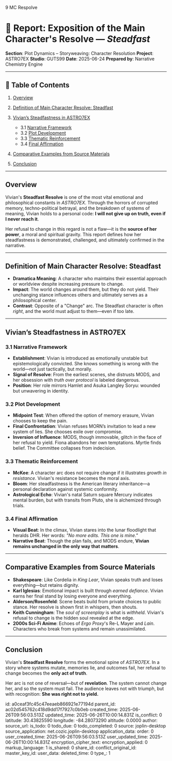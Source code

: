 9 MC Respolve

# 📘 Report: Exposition of the Main Character's Resolve — *Steadfast*

**Section**: Plot Dynamics – Storyweaving: Character Resolution
**Project**: ASTRO7EX
**Studio**: GUTS99
**Date**: 2025-06-24
**Prepared by**: Narrative Chemistry Engine

---

## 📓 Table of Contents

1. [Overview](#overview)
2. [Definition of Main Character Resolve: Steadfast](#definition-of-main-character-resolve-steadfast)
3. [Vivian’s Steadfastness in ASTRO7EX](#vivians-steadfastness-in-astro7ex)

   * 3.1 [Narrative Framework](#31-narrative-framework)
   * 3.2 [Plot Development](#32-plot-development)
   * 3.3 [Thematic Reinforcement](#33-thematic-reinforcement)
   * 3.4 [Final Affirmation](#34-final-affirmation)
4. [Comparative Examples from Source Materials](#comparative-examples-from-source-materials)
5. [Conclusion](#conclusion)

---

## Overview

Vivian's **Steadfast Resolve** is one of the most vital emotional and philosophical constants in *ASTRO7EX*. Through the horrors of corrupted memory, techno-political betrayal, and the breakdown of systems of meaning, Vivian holds to a personal code: **I will not give up on truth, even if I never reach it**.

Her refusal to change in this regard is not a flaw—it is the **source of her power**, a moral and spiritual gravity. This report defines how her steadfastness is demonstrated, challenged, and ultimately confirmed in the narrative.

---

## Definition of Main Character Resolve: **Steadfast**

* **Dramatica Meaning**: A character who maintains their essential approach or worldview despite increasing pressure to change.
* **Impact**: The world changes around them, but they do not yield. Their unchanging stance influences others and ultimately serves as a philosophical center.
* **Contrast**: Opposite of a "Change" arc. The Steadfast character is often *right*, and the world must adjust to them—even if too late.

---

## Vivian’s Steadfastness in ASTRO7EX

### 3.1 Narrative Framework

* **Establishment**: Vivian is introduced as emotionally unstable but epistemologically convicted. She knows something is wrong with the world—not just tactically, but morally.
* **Signal of Resolve**: From the earliest scenes, she distrusts MODS, and her obsession with *truth over protocol* is labeled dangerous.
* **Position**: Her role mirrors Hamlet and Asuka Langley Soryu: wounded but unwavering in identity.

### 3.2 Plot Development

* **Midpoint Test**: When offered the option of memory erasure, Vivian chooses to keep the pain.
* **Final Confrontation**: Vivian refuses MORN’s invitation to lead a new system of lies. She chooses exile over compromise.
* **Inversion of Influence**: MODS, though immovable, glitch in the face of her refusal to yield. Fiona abandons her own temptations. Myrtle finds belief. The Committee collapses from indecision.

### 3.3 Thematic Reinforcement

* **McKee**: A character arc does not require change if it illustrates *growth in resistance*. Vivian's resistance becomes the moral axis.
* **Bloom**: Her steadfastness is the American literary inheritance—a personal declaration against systemic conformity.
* **Astrological Echo**: Vivian's natal Saturn square Mercury indicates mental burden, but with transits from Pluto, she is alchemized through trials.

### 3.4 Final Affirmation

* **Visual Beat**: In the climax, Vivian stares into the lunar floodlight that heralds DHR. Her words: *"No more edits. This one is mine."*
* **Narrative Beat**: Though the plan fails, and MODS endure, **Vivian remains unchanged in the only way that matters**.

---

## Comparative Examples from Source Materials

* **Shakespeare**: Like Cordelia in *King Lear*, Vivian speaks truth and loses everything—but retains dignity.
* **Karl Iglesias**: Emotional impact is built through *earned defiance*. Vivian earns her final stand by losing everyone and everything.
* **Alderson/Rosenfeld**: Scene beats build from private choices to public stance. Her resolve is shown first in whispers, then shouts.
* **Keith Cunningham**: The *soul of screenplay* is what is *withheld*. Vivian's refusal to change is the hidden soul revealed at the edge.
* **2000s Sci-Fi Anime**: Echoes of *Ergo Proxy*'s Re-L Mayer and *Lain*. Characters who break from systems and remain unassimilated.

---

## Conclusion

Vivian's **Steadfast Resolve** forms the emotional spine of *ASTRO7EX*. In a story where systems mutate, memories lie, and outcomes fail, her refusal to change becomes the **only act of truth**.

Her arc is not one of reversal—but of **revelation**. The system cannot change her, and so the system must fail. The audience leaves not with triumph, but with recognition: **She was right not to yield.**


id: a0ceaf3fc45c47eeaeb866921e77194d
parent_id: ac02d545762c418d9dd17f7927c0b0eb
created_time: 2025-06-26T09:56:03.513Z
updated_time: 2025-06-26T10:00:14.831Z
is_conflict: 0
latitude: 30.43825590
longitude: -84.28073290
altitude: 0.0000
author: 
source_url: 
is_todo: 0
todo_due: 0
todo_completed: 0
source: joplin-desktop
source_application: net.cozic.joplin-desktop
application_data: 
order: 0
user_created_time: 2025-06-26T09:56:03.513Z
user_updated_time: 2025-06-26T10:00:14.831Z
encryption_cipher_text: 
encryption_applied: 0
markup_language: 1
is_shared: 0
share_id: 
conflict_original_id: 
master_key_id: 
user_data: 
deleted_time: 0
type_: 1